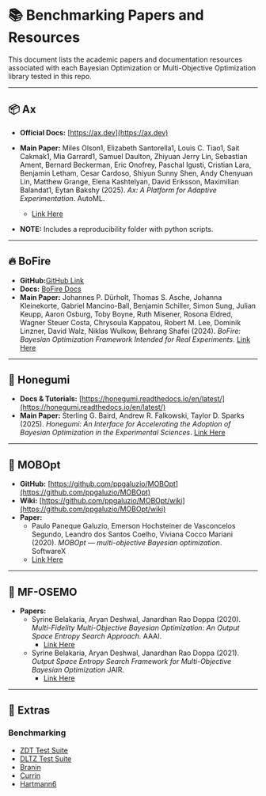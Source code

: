# 📚 Benchmarking Papers and Resources

This document lists the academic papers and documentation resources associated with each Bayesian Optimization or Multi-Objective Optimization library tested in this repo.

---

## 📦 Ax

- **Official Docs:** [https://ax.dev](https://ax.dev)
- **Main Paper:** Miles Olson1, Elizabeth Santorella1, Louis C. Tiao1, Sait Cakmak1, Mia Garrard1,
 Samuel Daulton, Zhiyuan Jerry Lin, Sebastian Ament, Bernard Beckerman,
 Eric Onofrey, Paschal Igusti, Cristian Lara, Benjamin Letham, Cesar Cardoso,
 Shiyun Sunny Shen, Andy Chenyuan Lin, Matthew Grange, Elena Kashtelyan,
 David Eriksson, Maximilian Balandat1, Eytan Bakshy (2025). *Ax: A Platform for Adaptive Experimentation*. AutoML.
  - [Link Here](https://openreview.net/forum?id=U1f6wHtG1g#discussion)

- **NOTE:** Includes a reproducibility folder with python scripts.

---

## 🔥 BoFire

- **GitHub:**[GitHub Link](https://github.com/experimental-design/bofire/tree/main)
- **Docs:** [BoFire Docs](https://experimental-design.github.io/bofire/)
- **Main Paper:** Johannes P. Dürholt, Thomas S. Asche, Johanna Kleinekorte, Gabriel Mancino-Ball, Benjamin Schiller, Simon Sung, Julian Keupp, Aaron Osburg, Toby Boyne, Ruth Misener, Rosona Eldred, Wagner Steuer Costa, Chrysoula Kappatou, Robert M. Lee, Dominik Linzner, David Walz, Niklas Wulkow, Behrang Shafei (2024). *BoFire: Bayesian Optimization Framework Intended for Real Experiments*. [Link Here](https://arxiv.org/abs/2408.05040)

---

## 🧪 Honegumi

- **Docs & Tutorials:** [https://honegumi.readthedocs.io/en/latest/](https://honegumi.readthedocs.io/en/latest/)
- **Main Paper:** Sterling G. Baird, Andrew R. Falkowski, Taylor D. Sparks (2025). *Honegumi: An Interface for Accelerating the Adoption of Bayesian Optimization in the Experimental Sciences*. [Link Here](https://arxiv.org/abs/2502.06815)

---

## 🧬 MOBOpt

- **GitHub:** [https://github.com/ppgaluzio/MOBOpt](https://github.com/ppgaluzio/MOBOpt)
- **Wiki:** [https://github.com/ppgaluzio/MOBOpt/wiki](https://github.com/ppgaluzio/MOBOpt/wiki)
- **Paper:**
  - Paulo Paneque Galuzio, Emerson Hochsteiner de Vasconcelos Segundo, Leandro dos Santos Coelho, Viviana Cocco Mariani (2020). *MOBOpt — multi-objective Bayesian optimization*. SoftwareX
  - [Link Here](https://www.sciencedirect.com/science/article/pii/S2352711020300911)

---

## 🔄 MF-OSEMO

- **Papers:**
  - Syrine Belakaria, Aryan Deshwal, Janardhan Rao Doppa (2020). *Multi-Fidelity Multi-Objective Bayesian Optimization: An Output Space Entropy Search Approach.* AAAI.
    - [Link Here](https://arxiv.org/abs/2011.01542)
  - Syrine Belakaria, Aryan Deshwal, Janardhan Rao Doppa (2021). *Output Space Entropy Search Framework for Multi-Objective Bayesian Optimization* JAIR.
    - [Link Here](https://arxiv.org/abs/2110.06980)

---

## 📌 Extras

### Benchmarking

- [ZDT Test Suite](https://pymoo.org/problems/multi/zdt.html)
- [DLTZ Test Suite](https://pymoo.org/problems/many/dtlz.html)
- [Branin](https://www.sfu.ca/~ssurjano/branin.html)
- [Currin](https://www.sfu.ca/~ssurjano/curretal88exp.html)
- [Hartmann6](https://www.sfu.ca/~ssurjano/hart6.html)
